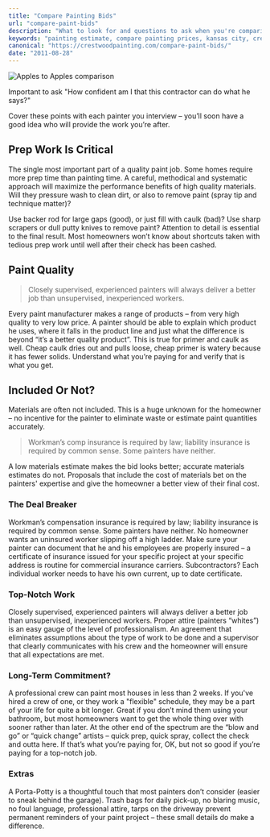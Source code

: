 ```yaml
---
title: "Compare Painting Bids"
url: "compare-paint-bids"
description: "What to look for and questions to ask when you're comparing at painting estimates in Kansas City."
keywords: "painting estimate, compare painting prices, kansas city, crestwood painting"
canonical: "https://crestwoodpainting.com/compare-paint-bids/"
date: "2011-08-28"
---
```


![Apples to Apples comparison](images/ApplesOranges_opt.jpg)

Important to ask "How confident am I that this contractor can do what he says?"

Cover these points with each painter you interview – you’ll soon have a good idea who will provide the work you’re after.

## Prep Work Is Critical

The single most important part of a quality paint job. Some homes require more prep time than painting time. A careful, methodical and systematic approach will maximize the performance benefits of high quality materials. Will they pressure wash to clean dirt, or also to remove paint (spray tip and technique matter)?

Use backer rod for large gaps (good), or just fill with caulk (bad)? Use sharp scrapers or dull putty knives to remove paint? Attention to detail is essential to the final result. Most homeowners won’t know about shortcuts taken with tedious prep work until well after their check has been cashed.

## Paint Quality

> Closely supervised, experienced painters will always deliver a better job than unsupervised, inexperienced workers.

Every paint manufacturer makes a range of products – from very high quality to very low price. A painter should be able to explain which product he uses, where it falls in the product line and just what the difference is beyond “it’s a better quality product”. This is true for primer and caulk as well. Cheap caulk dries out and pulls loose, cheap primer is watery because it has fewer solids. Understand what you’re paying for and verify that is what you get.

## Included Or Not?

Materials are often not included. This is a huge unknown for the homeowner – no incentive for the painter to eliminate waste or estimate paint quantities accurately.

> Workman’s comp insurance is required by law; liability insurance is required by common sense. Some painters have neither.

A low materials estimate makes the bid looks better; accurate materials estimates do not. Proposals that include the cost of materials bet on the painters' expertise and give the homeowner a better view of their final cost.

### The Deal Breaker

Workman’s compensation insurance is required by law; liability insurance is required by common sense. Some painters have neither. No homeowner wants an uninsured worker slipping off a high ladder. Make sure your painter can document that he and his employees are properly insured – a certificate of insurance issued for your specific project at your specific address is routine for commercial insurance carriers. Subcontractors? Each individual worker needs to have his own current, up to date certificate.

### Top-Notch Work

Closely supervised, experienced painters will always deliver a better job than unsupervised, inexperienced workers. Proper attire (painters “whites”) is an easy gauge of the level of professionalism. An agreement that eliminates assumptions about the type of work to be done and a supervisor that clearly communicates with his crew and the homeowner will ensure that all expectations are met.

### Long-Term Commitment?

A professional crew can paint most houses in less than 2 weeks. If you've hired a crew of one, or they work a "flexible" schedule, they may be a part of your life for quite a bit longer. Great if you don’t mind them using your bathroom, but most homeowners want to get the whole thing over with sooner rather than later. At the other end of the spectrum are the “blow and go” or “quick change” artists – quick prep, quick spray, collect the check and outta here. If that’s what you’re paying for, OK, but not so good if you’re paying for a top-notch job.

### Extras

A Porta-Potty is a thoughtful touch that most painters don’t consider (easier to sneak behind the garage). Trash bags for daily pick-up, no blaring music, no foul language, professional attire, tarps on the driveway prevent permanent reminders of your paint project – these small details do make a difference.
